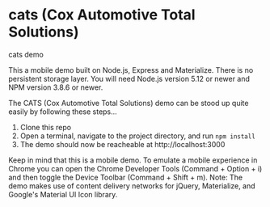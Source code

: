 # cats (Cox Automotive Total Solutions)
cats demo

This a mobile demo built on Node.js, Express and Materialize.  There is no persistent storage layer. 
You will need Node.js version 5.12 or newer and NPM version 3.8.6 or newer.

The CATS (Cox Automotive Total Solutions) demo can be stood up quite easily by following these steps...
1. Clone this repo
2. Open a terminal, navigate to the project directory, and run `npm install`
3. The demo should now be reacheable at http://localhost:3000

Keep in mind that this is a mobile demo. To emulate a mobile experience in Chrome you can open 
the Chrome Developer Tools (Command + Option + i) and then toggle the Device Toolbar (Command + Shift + m).
Note: The demo makes use of content delivery networks for jQuery, Materialize, and Google's Material UI Icon library.
